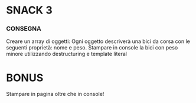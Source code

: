 # SNACK 3

### CONSEGNA

Creare un array di oggetti:
Ogni oggetto descriverà una bici da corsa con le seguenti proprietà: nome e peso.
Stampare in console la bici con peso minore utilizzando destructuring e template literal

# BONUS

Stampare in pagina oltre che in console!

